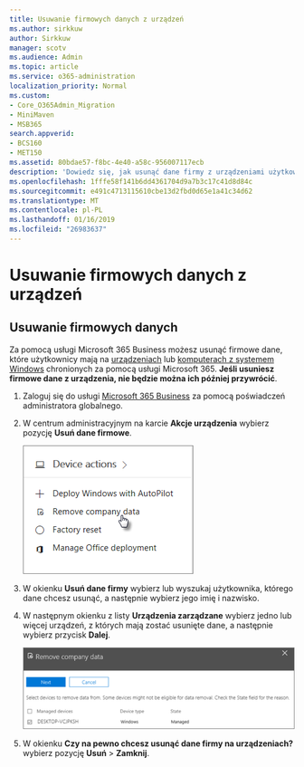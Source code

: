 ```yaml
---
title: Usuwanie firmowych danych z urządzeń
ms.author: sirkkuw
author: Sirkkuw
manager: scotv
ms.audience: Admin
ms.topic: article
ms.service: o365-administration
localization_priority: Normal
ms.custom:
- Core_O365Admin_Migration
- MiniMaven
- MSB365
search.appverid:
- BCS160
- MET150
ms.assetid: 80bdae57-f8bc-4e40-a58c-956007117ecb
description: 'Dowiedz się, jak usunąć dane firmy z urządzeniami użytkowników lub komputery z systemem Windows za pomocą Microsoft 365 Business. '
ms.openlocfilehash: 1fffe58f141b6dd4361704d9a7b3c17c41d8d84c
ms.sourcegitcommit: e491c4713115610cbe13d2fbd0d65e1a41c34d62
ms.translationtype: MT
ms.contentlocale: pl-PL
ms.lasthandoff: 01/16/2019
ms.locfileid: "26983637"
---
```

# <a name="remove-company-data-from-devices"></a>Usuwanie firmowych danych z urządzeń

## <a name="remove-company-data"></a>Usuwanie firmowych danych

Za pomocą usługi Microsoft 365 Business możesz usunąć firmowe dane, które użytkownicy mają na [urządzeniach](app-protection-settings-for-android-and-ios.md) lub [komputerach z systemem Windows](protection-settings-for-windows-10-devices.md) chronionych za pomocą usługi Microsoft 365. **Jeśli usuniesz firmowe dane z urządzenia, nie będzie można ich później przywrócić**. 
  
1. Zaloguj się do usługi [Microsoft 365 Business](https://portal.office.com) za pomocą poświadczeń administratora globalnego. 
    
2. W centrum administracyjnym na karcie **Akcje urządzenia** wybierz pozycję **Usuń dane firmowe**.
    
    ![On the Devices card, choose Remove company data](media/b6fcf74b-0d7d-4e1a-894f-40f9d4a215b8.png)
  
3. W okienku **Usuń dane firmy** wybierz lub wyszukaj użytkownika, którego dane chcesz usunąć, a następnie wybierz jego imię i nazwisko. 
    
4. W następnym okienku z listy **Urządzenia zarządzane** wybierz jedno lub więcej urządzeń, z których mają zostać usunięte dane, a następnie wybierz przycisk **Dalej**. 
    
    ![On the remove comapany data pane, select the device from which you want to remove the data.](media/f3725ff9-ebdb-4c13-9523-b2df362640cf.png)
  
5. W okienku **Czy na pewno chcesz usunąć dane firmy na urządzeniach?** wybierz pozycję **Usuń** \> **Zamknij**.
    


